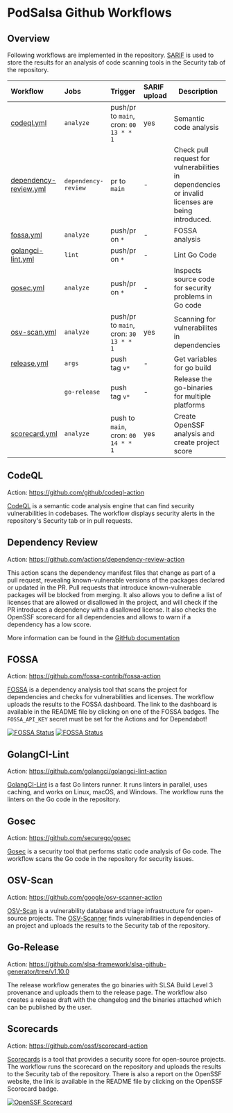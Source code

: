 # PodSalsa Github Workflows

## Overview

Following workflows are implemented in the repository.
[SARIF](https://docs.github.com/en/code-security/code-scanning/integrating-with-code-scanning/sarif-support-for-code-scanning) is used to store the results for an analysis of code scanning tools in the Security tab of the repository.

| Workflow                                           | Jobs                | Trigger                                | SARIF upload | Description                                                                                      |
| :------------------------------------------------- | :------------------ | :------------------------------------- | :----------- | ------------------------------------------------------------------------------------------------ |
| [codeql.yml](./codeql.yml)                       | `analyze`           | push/pr to `main`, cron: `00 13 * * 1` | yes          | Semantic code analysis                                                                           |
| [dependency-review.yml](./dependency-review.yml) | `dependency-review` | pr to `main`                           | -            | Check pull request for vulnerabilities in dependencies or invalid licenses are being introduced. |
| [fossa.yml](./fossa.yml)                         | `analyze`           | push/pr on `*`                         | -            | FOSSA analysis                                                                                   |
| [golangci-lint.yml](./golangci-lint.yml)         | `lint`              | push/pr on `*`                         | -            | Lint Go Code                                                                                     |
| [gosec.yml](./gosec.yml)                         | `analyze`           | push/pr on `*`                         | -            | Inspects source code for security problems in Go code                                            |
| [osv-scan.yml](./osv-scan.yml)                   | `analyze`           | push/pr to `main`, cron: `30 13 * * 1` | yes          | Scanning for vulnerabilites in dependencies                                                      |
| [release.yml](./release.yml)                     | `args`              | push tag `v*`                          | -            | Get variables for go build                                                                       |
|                                                    | `go-release`        | push tag `v*`                          | -            | Release the go-binaries for multiple platforms                                                   |
| [scorecard.yml](./scorecard.yml)                 | `analyze`           | push to `main`, cron: `00 14 * * 1`    | yes          | Create OpenSSF analysis and create project score                                                 |

## CodeQL

Action: https://github.com/github/codeql-action

[CodeQL](https://codeql.github.com/) is a semantic code analysis engine that can find security vulnerabilities in codebases. The workflow displays security alerts in the repository's Security tab or in pull requests.

## Dependency Review

Action: https://github.com/actions/dependency-review-action

This action scans the dependency manifest files that change as part of a pull request, revealing known-vulnerable versions of the packages declared or updated in the PR. Pull requests that introduce known-vulnerable packages will be blocked from merging.
It also allows you to define a list of licenses that are allowed or disallowed in the project, and will check if the PR introduces a dependency with a disallowed license.
It also checks the OpenSSF scorecard for all dependencies and allows to warn if a dependency has a low score.

More information can be found in the [GitHub documentation](https://docs.github.com/en/code-security/supply-chain-security/understanding-your-software-supply-chain/about-dependency-review)

## FOSSA

Action: https://github.com/fossa-contrib/fossa-action

[FOSSA](https://fossa.com/) is a dependency analysis tool that scans the project for dependencies and checks for vulnerabilities and licenses. The workflow uploads the results to the FOSSA dashboard. The link to the dashboard is available in the README file by clicking on one of the FOSSA badges.
The `FOSSA_API_KEY` secret must be set for the Actions and for Dependabot!

[![FOSSA Status](https://app.fossa.com/api/projects/custom%2B44203%2Fgithub.com%2Fjanfuhrer%2Fpodsalsa.svg?type=shield&issueType=license)](https://app.fossa.com/projects/custom%2B44203%2Fgithub.com%2Fjanfuhrer%2Fpodsalsa?ref=badge_shield&issueType=license) [![FOSSA Status](https://app.fossa.com/api/projects/custom%2B44203%2Fgithub.com%2Fjanfuhrer%2Fpodsalsa.svg?type=shield&issueType=security)](https://app.fossa.com/projects/custom%2B44203%2Fgithub.com%2Fjanfuhrer%2Fpodsalsa?ref=badge_shield&issueType=security)


## GolangCI-Lint

Action: https://github.com/golangci/golangci-lint-action

[GolangCI-Lint](https://golangci-lint.run/) is a fast Go linters runner. It runs linters in parallel, uses caching, and works on Linux, macOS, and Windows. The workflow runs the linters on the Go code in the repository.

## Gosec

Action: https://github.com/securego/gosec

[Gosec](https://securego.io/) is a security tool that performs static code analysis of Go code. The workflow scans the Go code in the repository for security issues.

## OSV-Scan

Action: https://github.com/google/osv-scanner-action

[OSV-Scan](https://osv.dev/) is a vulnerability database and triage infrastructure for open-source projects. The [OSV-Scanner](https://google.github.io/osv-scanner/) finds vulnerabilities in dependencies of an project and uploads the results to the Security tab of the repository.

## Go-Release

Action: https://github.com/slsa-framework/slsa-github-generator/tree/v1.10.0

The release workflow generates the go binaries with SLSA Build Level 3 provenance and uploads them to the release page. The workflow also creates a release draft with the changelog and the binaries attached which can be published by the user.  

## Scorecards

Action: https://github.com/ossf/scorecard-action

[Scorecards](https://github.com/ossf/scorecard) is a tool that provides a security score for open-source projects. The workflow runs the scorecard on the repository and uploads the results to the Security tab of the repository. There is also a report on the OpenSSF website, the link is available in the README file by clicking on the OpenSSF Scorecard badge.

[![OpenSSF Scorecard](https://api.securityscorecards.dev/projects/github.com/janfuhrer/podsalsa/badge)](https://securityscorecards.dev/viewer/?uri=github.com/janfuhrer/podsalsa)
